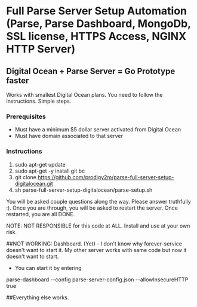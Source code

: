 # Full Parse Server Setup Automation (Parse, Parse Dashboard, MongoDb, SSL license, HTTPS Access, NGINX HTTP Server) 

## Digital Ocean + Parse Server = Go Prototype faster

Works with smallest Digital Ocean plans. You need to follow the instructions. Simple steps.

### Prerequisites

- Must have a minimum $5 dollar server activated from Digital Ocean
- Must have domain associated to that server

### Instructions

1. sudo apt-get update
2. sudo apt-get -y install git bc
3. git clone https://github.com/prodigy2m/parse-full-server-setup-digitalocean.git
4. sh parse-full-server-setup-digitalocean/parse-setup.sh

You will be asked couple questions along the way. Please answer truthfully :). Once you are through, you will be asked to restart the server. Once restarted, you are all DONE.


NOTE: NOT RESPONSIBLE for this code at ALL. Install and use at your own risk.


##NOT WORKING: Dashboard. (Yet) - I don't know why forever-service doesn't want to start it. My other server works with same code but now it doesn't want to start.
- You can start it by entering

parse-dashboard --config parse-server-config.json --allowInsecureHTTP true


##Everything else works.
